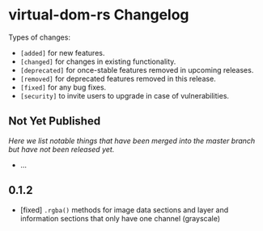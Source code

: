 # virtual-dom-rs Changelog

Types of changes:

- `[added]` for new features.
- `[changed]` for changes in existing functionality.
- `[deprecated]` for once-stable features removed in upcoming releases.
- `[removed]` for deprecated features removed in this release.
- `[fixed]` for any bug fixes.
- `[security]` to invite users to upgrade in case of vulnerabilities.

## Not Yet Published

_Here we list notable things that have been merged into the master branch but have not been released yet._

- ...

## 0.1.2

- [fixed] `.rgba()` methods for image data sections and layer and information sections that only have one channel (grayscale)
